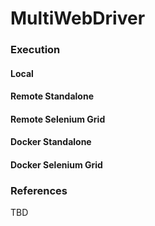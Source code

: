 # MultiWebDriver

### Execution
#### Local
#### Remote Standalone
#### Remote Selenium Grid
#### Docker Standalone
#### Docker Selenium Grid

### References
TBD

